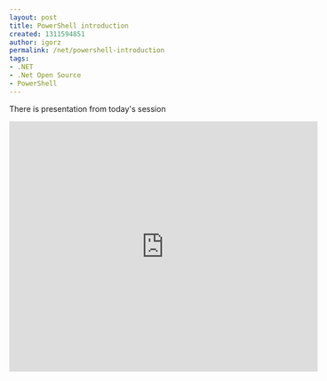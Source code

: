 ```yaml
---
layout: post
title: PowerShell introduction
created: 1311594851
author: igorz
permalink: /net/powershell-introduction
tags:
- .NET
- .Net Open Source
- PowerShell
---
```

<p>There is presentation from today's session</p>
<p><iframe width="555" height="451" frameborder="0" src="https://docs.google.com/present/embed?id=ddtv9gg8_115gk9r54c2&amp;size=m"></iframe></p>
